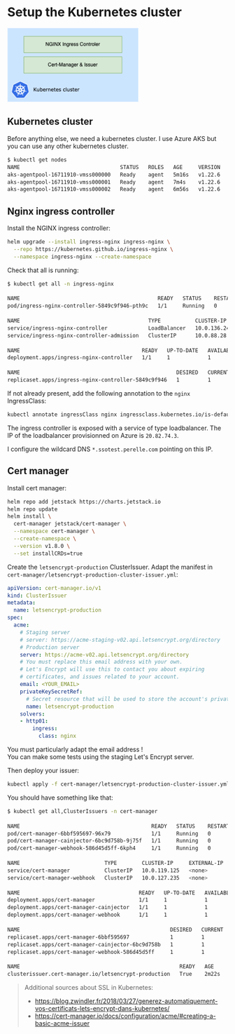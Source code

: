 # Setup the Kubernetes cluster

<img src="../docs/images/cluster.png" width="300px" />

## Kubernetes cluster

Before anything else, we need a kubernetes cluster. I use Azure AKS but you can use any other kubernetes cluster.

```bash
$ kubectl get nodes          
NAME                                STATUS   ROLES   AGE     VERSION
aks-agentpool-16711910-vmss000000   Ready    agent   5m16s   v1.22.6
aks-agentpool-16711910-vmss000001   Ready    agent   7m4s    v1.22.6
aks-agentpool-16711910-vmss000002   Ready    agent   6m56s   v1.22.6
```

## Nginx ingress controller

Install the NGINX ingress controller:
```bash
helm upgrade --install ingress-nginx ingress-nginx \
  --repo https://kubernetes.github.io/ingress-nginx \
  --namespace ingress-nginx --create-namespace
```

Check that all is running:
```bash
$ kubectl get all -n ingress-nginx

NAME                                            READY   STATUS    RESTARTS   AGE
pod/ingress-nginx-controller-5849c9f946-pth9c   1/1     Running   0          29s

NAME                                         TYPE           CLUSTER-IP     EXTERNAL-IP   PORT(S)                      AGE
service/ingress-nginx-controller             LoadBalancer   10.0.136.248   20.82.74.3    80:31969/TCP,443:30518/TCP   29s
service/ingress-nginx-controller-admission   ClusterIP      10.0.88.28     <none>        443/TCP                      29s

NAME                                       READY   UP-TO-DATE   AVAILABLE   AGE
deployment.apps/ingress-nginx-controller   1/1     1            1           29s

NAME                                                  DESIRED   CURRENT   READY   AGE
replicaset.apps/ingress-nginx-controller-5849c9f946   1         1         1       29s
```

If not already present, add the following annotation to the `nginx` IngressClass:

```bash 
kubectl annotate ingressClass nginx ingressclass.kubernetes.io/is-default-class='true'
```

The ingress controller is exposed with a service of type loadbalancer. The IP of the loadbalancer provisionned on Azure is `20.82.74.3`.

I configure the wildcard DNS `*.ssotest.perelle.com` pointing on this IP.

## Cert manager

Install cert manager:
```bash
helm repo add jetstack https://charts.jetstack.io
helm repo update
helm install \
  cert-manager jetstack/cert-manager \
  --namespace cert-manager \
  --create-namespace \
  --version v1.8.0 \
  --set installCRDs=true
```

Create the `letsencrypt-production` ClusterIssuer. Adapt the manifest in `cert-manager/letsencrypt-production-cluster-issuer.yml`:
```yml
apiVersion: cert-manager.io/v1
kind: ClusterIssuer
metadata:
  name: letsencrypt-production
spec:
  acme:
    # Staging server
    # server: https://acme-staging-v02.api.letsencrypt.org/directory
    # Production server
    server: https://acme-v02.api.letsencrypt.org/directory 
    # You must replace this email address with your own.
    # Let's Encrypt will use this to contact you about expiring
    # certificates, and issues related to your account.
    email: <YOUR_EMAIL>
    privateKeySecretRef:
      # Secret resource that will be used to store the account's private key.
      name: letsencrypt-production
    solvers:
    - http01:
        ingress:
          class: nginx
```
You must particularly adapt the email address ! \
You can make some tests using the staging Let's Encrypt server.

Then deploy your issuer:
```bash
kubectl apply -f cert-manager/letsencrypt-production-cluster-issuer.yml -n cert-manager
```

You should have something like that:

```bash
$ kubectl get all,ClusterIssuers -n cert-manager 

NAME                                          READY   STATUS    RESTARTS   AGE
pod/cert-manager-6bbf595697-96x79             1/1     Running   0          3m47s
pod/cert-manager-cainjector-6bc9d758b-9j75f   1/1     Running   0          3m47s
pod/cert-manager-webhook-586d45d5ff-6kph4     1/1     Running   0          3m47s

NAME                           TYPE        CLUSTER-IP     EXTERNAL-IP   PORT(S)    AGE
service/cert-manager           ClusterIP   10.0.119.125   <none>        9402/TCP   3m47s
service/cert-manager-webhook   ClusterIP   10.0.127.235   <none>        443/TCP    3m47s

NAME                                      READY   UP-TO-DATE   AVAILABLE   AGE
deployment.apps/cert-manager              1/1     1            1           3m47s
deployment.apps/cert-manager-cainjector   1/1     1            1           3m47s
deployment.apps/cert-manager-webhook      1/1     1            1           3m47s

NAME                                                DESIRED   CURRENT   READY   AGE
replicaset.apps/cert-manager-6bbf595697             1         1         1       3m47s
replicaset.apps/cert-manager-cainjector-6bc9d758b   1         1         1       3m47s
replicaset.apps/cert-manager-webhook-586d45d5ff     1         1         1       3m47s

NAME                                                   READY   AGE
clusterissuer.cert-manager.io/letsencrypt-production   True    2m22s
```

> Additional sources about SSL in Kubernetes:
> - https://blog.zwindler.fr/2018/03/27/generez-automatiquement-vos-certificats-lets-encrypt-dans-kubernetes/
> - https://cert-manager.io/docs/configuration/acme/#creating-a-basic-acme-issuer